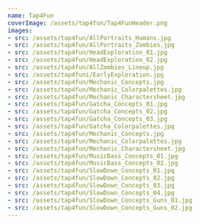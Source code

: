 ```yaml
---
name: Tap4Fun
coverImage: /assets/tap4fun/Tap4FunHeader.png
images:
- src: /assets/tap4fun/AllPortraits_Humans.jpg
- src: /assets/tap4fun/AllPortraits_Zombies.jpg
- src: /assets/tap4fun/HeadExploration_01.jpg
- src: /assets/tap4fun/HeadExploration_02.jpg
- src: /assets/tap4fun/AllZombies_Lineup.jpg
- src: /assets/tap4funi/EarlyExploration.jpg
- src: /assets/tap4fun/Mechanic_Concepts.jpg
- src: /assets/tap4fun/Mechanic_Colorpalettes.jpg
- src: /assets/tap4fun/Mechanic_Charactersheet.jpg
- src: /assets/tap4fun/Gatcha_Concepts_01.jpg
- src: /assets/tap4fun/Gatcha_Concepts_02.jpg
- src: /assets/tap4fun/Gatcha_Concepts_03.jpg
- src: /assets/tap4fun/Gatcha_Colorpalettes.jpg
- src: /assets/tap4fun/Mechanic_Concepts.jpg
- src: /assets/tap4fun/Mechanic_Colorpalettes.jpg
- src: /assets/tap4fun/Mechanic_Charactersheet.jpg
- src: /assets/tap4fun/MusicBass_Concepts_01.jpg
- src: /assets/tap4fun/MusicBass_Concepts_02.jpg
- src: /assets/tap4fun/SlowDown_Concepts_01.jpg
- src: /assets/tap4fun/SlowDown_Concepts_02.jpg
- src: /assets/tap4fun/SlowDown_Concepts_03.jpg
- src: /assets/tap4fun/SlowDown_Concepts_04.jpg
- src: /assets/tap4fun/SlowDown_Concepts_Guns_01.jpg
- src: /assets/tap4fun/SlowDown_Concepts_Guns_02.jpg
---
```

